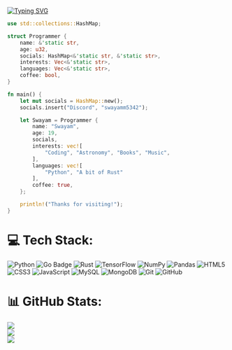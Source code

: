 <a href="https://git.io/typing-svg"><img src="https://readme-typing-svg.demolab.com?font=Fira+Code&pause=1000&width=435&lines=👋+Hi,+I+am+Swayam;⌨️+I+like+programming;☕+I+like+coffee;I+am+from+India;🔭+I+am+self-taught;" alt="Typing SVG" /></a>

```rs
use std::collections::HashMap;

struct Programmer {
    name: &'static str,
    age: u32,
    socials: HashMap<&'static str, &'static str>,
    interests: Vec<&'static str>,
    languages: Vec<&'static str>,
    coffee: bool,
}

fn main() {
    let mut socials = HashMap::new();
    socials.insert("Discord", "swayamm5342");

    let Swayam = Programmer {
        name: "Swayam",
        age: 19,
        socials,
        interests: vec![
            "Coding", "Astronomy", "Books", "Music",
        ],
        languages: vec![
            "Python", "A bit of Rust"
        ],
        coffee: true,
    };

    println!("Thanks for visiting!");
}
```

# 💻 Tech Stack:
![Python](https://img.shields.io/badge/python-3670A0?style=for-the-badge&logo=python&logoColor=ffdd54) ![Go Badge](https://img.shields.io/badge/Go-00ADD8?style=for-the-badge&logo=go&logoColor=white) ![Rust](https://img.shields.io/badge/rust-%23F05033.svg?style=for-the-badge&logo=rust&logoColor=white) ![TensorFlow](https://img.shields.io/badge/TensorFlow-%23FF6F00.svg?style=for-the-badge&logo=TensorFlow&logoColor=white) ![NumPy](https://img.shields.io/badge/numpy-%23013243.svg?style=for-the-badge&logo=numpy&logoColor=white) ![Pandas](https://img.shields.io/badge/pandas-%23150458.svg?style=for-the-badge&logo=pandas&logoColor=white) ![HTML5](https://img.shields.io/badge/html5-%23E34F26.svg?style=for-the-badge&logo=html5&logoColor=white)  ![CSS3](https://img.shields.io/badge/css3-%231572B6.svg?style=for-the-badge&logo=css3&logoColor=white) ![JavaScript](https://img.shields.io/badge/javascript-%23323330.svg?style=for-the-badge&logo=javascript&logoColor=%23F7DF1E) ![MySQL](https://img.shields.io/badge/mysql-4479A1.svg?style=for-the-badge&logo=mysql&logoColor=white) ![MongoDB](https://img.shields.io/badge/MongoDB-%234ea94b.svg?style=for-the-badge&logo=mongodb&logoColor=white) ![Git](https://img.shields.io/badge/git-%23F05033.svg?style=for-the-badge&logo=git&logoColor=white) ![GitHub](https://img.shields.io/badge/github-%23121011.svg?style=for-the-badge&logo=github&logoColor=white)



# 📊 GitHub Stats:
![](https://github-readme-stats.vercel.app/api?username=swayam5342&theme=tokyonight&hide_border=true&include_all_commits=false&count_private=false)<br/>
![](https://github-readme-streak-stats.herokuapp.com/?user=swayam5342&theme=tokyonight&hide_border=true)<br/>
![](https://github-readme-stats.vercel.app/api/top-langs/?username=swayam5342&theme=tokyonight&hide_border=true&include_all_commits=false&count_private=false&layout=compact)

